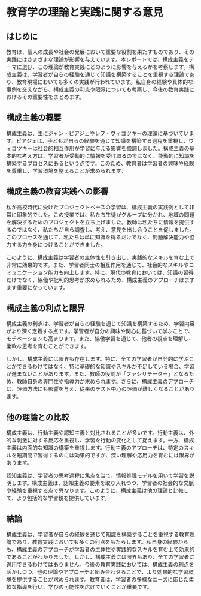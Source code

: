 # 教育学の理論と実践に関する意見

## はじめに

教育は、個人の成長や社会の発展において重要な役割を果たすものであり、その実践にはさまざまな理論が影響を与えています。本レポートでは、構成主義をテーマに選び、この理論が教育実践にどのように影響を与えるかを考察します。構成主義は、学習者が自らの経験を通じて知識を構築することを重視する理論であり、教育現場においても多くの実践が行われています。私自身の経験や具体的な事例を交えながら、構成主義の利点や限界についても考察し、今後の教育実践におけるその重要性をまとめます。

## 構成主義の概要

構成主義は、主にジャン・ピアジェやレフ・ヴィゴツキーの理論に基づいています。ピアジェは、子どもが自らの経験を通じて知識を構築する過程を重視し、ヴィゴツキーは社会的相互作用が学習に与える影響を強調しました。構成主義の基本的な考え方は、学習者が受動的に情報を受け取るのではなく、能動的に知識を構築するプロセスにあるという点です。このため、教育者は学習者の興味や経験を尊重し、学習環境を整えることが求められます。

## 構成主義の教育実践への影響

私が高校時代に受けたプロジェクトベースの学習は、構成主義の実践例として非常に印象的でした。この授業では、私たち生徒がグループに分かれ、地域の問題を解決するためのプロジェクトを立ち上げました。教師は私たちに情報を提供するのではなく、私たちが自ら調査し、考え、意見を出し合うことを促しました。このプロセスを通じて、私たちは単に知識を得るだけでなく、問題解決能力や協力する力を身につけることができました。

このように、構成主義は学習者の主体性を引き出し、実践的なスキルを育む上で非常に効果的です。また、学習者同士の相互作用を通じて、社会的なスキルやコミュニケーション能力も向上します。特に、現代の教育においては、知識の習得だけでなく、協働や批判的思考が求められるため、構成主義のアプローチはますます重要になっています。

## 構成主義の利点と限界

構成主義の利点は、学習者が自らの経験を通じて知識を構築するため、学習内容がより深く定着する点です。学習者が自分の興味や関心に基づいて学ぶことで、モチベーションも高まります。また、協働学習を通じて、他者の視点を理解し、柔軟な思考を育むことができます。

しかし、構成主義には限界も存在します。特に、全ての学習者が自発的に学ぶことができるわけではなく、特に基礎的な知識やスキルが不足している場合、学習が進まないことがあります。また、教師の役割が「ファシリテーター」となるため、教師自身の専門性や指導力が求められます。さらに、構成主義のアプローチは、評価方法にも影響を与え、従来のテスト中心の評価が難しくなることがあります。

## 他の理論との比較

構成主義は、行動主義や認知主義と対比されることが多いです。行動主義は、外的な刺激に対する反応を重視し、学習を行動の変化として捉えます。一方、構成主義は内面的な知識の構築を重視します。行動主義のアプローチは、特定のスキルを短期間で習得するのには効果的ですが、深い理解や応用力を育むには限界があります。

認知主義は、学習者の思考過程に焦点を当て、情報処理モデルを用いて学習を説明します。構成主義は、認知主義の要素を取り入れつつ、学習者の社会的な文脈や経験を重視する点で異なります。このように、構成主義は他の理論と比較して、より包括的な学習観を提供しています。

## 結論

構成主義は、学習者が自らの経験を通じて知識を構築することを重視する教育理論であり、教育実践においても多くの利点をもたらします。私自身の経験からも、構成主義のアプローチが学習者の主体性や実践的なスキルを育む上で効果的であることがわかりました。しかし、構成主義には限界もあり、全ての学習者に適用できるわけではありません。今後の教育実践においては、構成主義の利点を活かしつつ、他の理論やアプローチと組み合わせることで、より効果的な学習環境を提供することが求められます。教育者は、学習者の多様なニーズに応じた柔軟な指導を行い、学びの可能性を広げていくことが重要です。